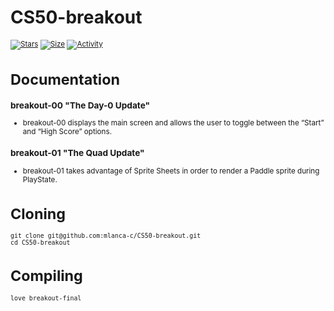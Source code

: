 # CS50-breakout

 <small description of project>

 [![Stars](https://img.shields.io/github/stars/mlanca-c/CS50-breakout?color=ffff00&label=Stars&logo=Stars&style=?style=flat)](https://github.com/mlanca-c/CS50-breakout)
 [![Size](https://img.shields.io/github/repo-size/mlanca-c/CS50-breakout?color=blue&label=Size&logo=Size&style=?style=flat)](https://github.com/mlanca-c/CS50-breakout)
 [![Activity](https://img.shields.io/github/last-commit/mlanca-c/CS50-breakout?color=red&label=Last%20Commit&style=flat)](https://github.com/mlanca-c/CS50-breakout)
 
# Documentation

### breakout-00 "The Day-0 Update"
 * breakout-00 displays the main screen and allows the user to toggle between the “Start” and “High Score” options.

### breakout-01 "The Quad Update"
 * breakout-01 takes advantage of Sprite Sheets in order to render a Paddle sprite during PlayState.

# Cloning

 ```
 git clone git@github.com:mlanca-c/CS50-breakout.git
 cd CS50-breakout
 ```
 
# Compiling
 
 ```
 love breakout-final
 ```
